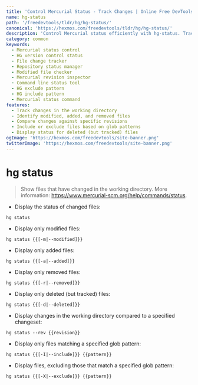 ```yaml
---
title: 'Control Mercurial Status - Track Changes | Online Free DevTools by Hexmos'
name: hg-status
path: '/freedevtools/tldr/hg/hg-status/'
canonical: 'https://hexmos.com/freedevtools/tldr/hg/hg-status/'
description: 'Control Mercurial status efficiently with hg-status. Track file changes, identify modified files, and manage revisions easily. Free online tool, no registration required.'
category: common
keywords:
  - Mercurial status control
  - HG version control status
  - File change tracker
  - Repository status manager
  - Modified file checker
  - Mercurial revision inspector
  - Command line status tool
  - HG exclude pattern
  - HG include pattern
  - Mercurial status command
features:
  - Track changes in the working directory
  - Identify modified, added, and removed files
  - Compare changes against specific revisions
  - Include or exclude files based on glob patterns
  - Display status for deleted (but tracked) files
ogImage: 'https://hexmos.com/freedevtools/site-banner.png'
twitterImage: 'https://hexmos.com/freedevtools/site-banner.png'
---
```


# hg status

> Show files that have changed in the working directory.
> More information: <https://www.mercurial-scm.org/help/commands/status>.

- Display the status of changed files:

`hg status`

- Display only modified files:

`hg status {{[-m|--modified]}}`

- Display only added files:

`hg status {{[-a|--added]}}`

- Display only removed files:

`hg status {{[-r|--removed]}}`

- Display only deleted (but tracked) files:

`hg status {{[-d|--deleted]}}`

- Display changes in the working directory compared to a specified changeset:

`hg status --rev {{revision}}`

- Display only files matching a specified glob pattern:

`hg status {{[-I|--include]}} {{pattern}}`

- Display files, excluding those that match a specified glob pattern:

`hg status {{[-X|--exclude]}} {{pattern}}`

